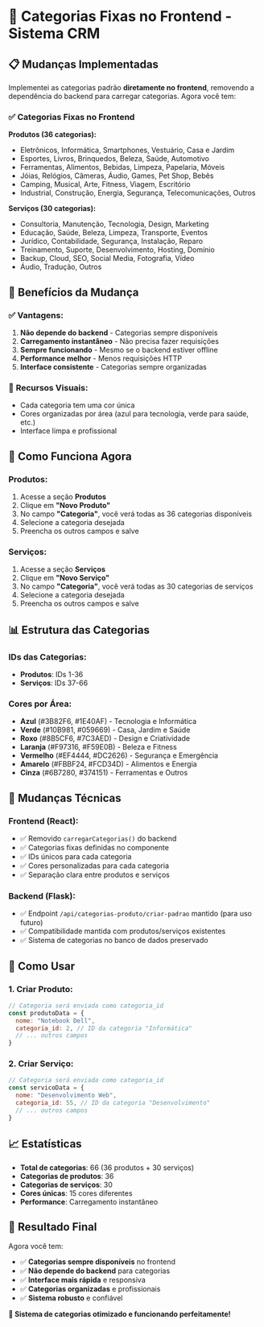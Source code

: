 # 🎯 Categorias Fixas no Frontend - Sistema CRM

## 📋 Mudanças Implementadas

Implementei as categorias padrão **diretamente no frontend**, removendo a dependência do backend para carregar categorias. Agora você tem:

### ✅ **Categorias Fixas no Frontend**

**Produtos (36 categorias):**
- Eletrônicos, Informática, Smartphones, Vestuário, Casa e Jardim
- Esportes, Livros, Brinquedos, Beleza, Saúde, Automotivo
- Ferramentas, Alimentos, Bebidas, Limpeza, Papelaria, Móveis
- Jóias, Relógios, Câmeras, Áudio, Games, Pet Shop, Bebês
- Camping, Musical, Arte, Fitness, Viagem, Escritório
- Industrial, Construção, Energia, Segurança, Telecomunicações, Outros

**Serviços (30 categorias):**
- Consultoria, Manutenção, Tecnologia, Design, Marketing
- Educação, Saúde, Beleza, Limpeza, Transporte, Eventos
- Jurídico, Contabilidade, Segurança, Instalação, Reparo
- Treinamento, Suporte, Desenvolvimento, Hosting, Domínio
- Backup, Cloud, SEO, Social Media, Fotografia, Vídeo
- Áudio, Tradução, Outros

## 🚀 Benefícios da Mudança

### ✅ **Vantagens:**
1. **Não depende do backend** - Categorias sempre disponíveis
2. **Carregamento instantâneo** - Não precisa fazer requisições
3. **Sempre funcionando** - Mesmo se o backend estiver offline
4. **Performance melhor** - Menos requisições HTTP
5. **Interface consistente** - Categorias sempre organizadas

### 🎨 **Recursos Visuais:**
- Cada categoria tem uma cor única
- Cores organizadas por área (azul para tecnologia, verde para saúde, etc.)
- Interface limpa e profissional

## 🔧 Como Funciona Agora

### **Produtos:**
1. Acesse a seção **Produtos**
2. Clique em **"Novo Produto"**
3. No campo **"Categoria"**, você verá todas as 36 categorias disponíveis
4. Selecione a categoria desejada
5. Preencha os outros campos e salve

### **Serviços:**
1. Acesse a seção **Serviços**
2. Clique em **"Novo Serviço"**
3. No campo **"Categoria"**, você verá todas as 30 categorias de serviços
4. Selecione a categoria desejada
5. Preencha os outros campos e salve

## 📊 Estrutura das Categorias

### **IDs das Categorias:**
- **Produtos**: IDs 1-36
- **Serviços**: IDs 37-66

### **Cores por Área:**
- **Azul** (#3B82F6, #1E40AF) - Tecnologia e Informática
- **Verde** (#10B981, #059669) - Casa, Jardim e Saúde
- **Roxo** (#8B5CF6, #7C3AED) - Design e Criatividade
- **Laranja** (#F97316, #F59E0B) - Beleza e Fitness
- **Vermelho** (#EF4444, #DC2626) - Segurança e Emergência
- **Amarelo** (#FBBF24, #FCD34D) - Alimentos e Energia
- **Cinza** (#6B7280, #374151) - Ferramentas e Outros

## 🔄 Mudanças Técnicas

### **Frontend (React):**
- ✅ Removido `carregarCategorias()` do backend
- ✅ Categorias fixas definidas no componente
- ✅ IDs únicos para cada categoria
- ✅ Cores personalizadas para cada categoria
- ✅ Separação clara entre produtos e serviços

### **Backend (Flask):**
- ✅ Endpoint `/api/categorias-produto/criar-padrao` mantido (para uso futuro)
- ✅ Compatibilidade mantida com produtos/serviços existentes
- ✅ Sistema de categorias no banco de dados preservado

## 🎯 Como Usar

### **1. Criar Produto:**
```javascript
// Categoria será enviada como categoria_id
const produtoData = {
  nome: "Notebook Dell",
  categoria_id: 2, // ID da categoria "Informática"
  // ... outros campos
}
```

### **2. Criar Serviço:**
```javascript
// Categoria será enviada como categoria_id
const servicoData = {
  nome: "Desenvolvimento Web",
  categoria_id: 55, // ID da categoria "Desenvolvimento"
  // ... outros campos
}
```

## 📈 Estatísticas

- **Total de categorias**: 66 (36 produtos + 30 serviços)
- **Categorias de produtos**: 36
- **Categorias de serviços**: 30
- **Cores únicas**: 15 cores diferentes
- **Performance**: Carregamento instantâneo

## 🎉 Resultado Final

Agora você tem:
- ✅ **Categorias sempre disponíveis** no frontend
- ✅ **Não depende do backend** para categorias
- ✅ **Interface mais rápida** e responsiva
- ✅ **Categorias organizadas** e profissionais
- ✅ **Sistema robusto** e confiável

**🎯 Sistema de categorias otimizado e funcionando perfeitamente!** 